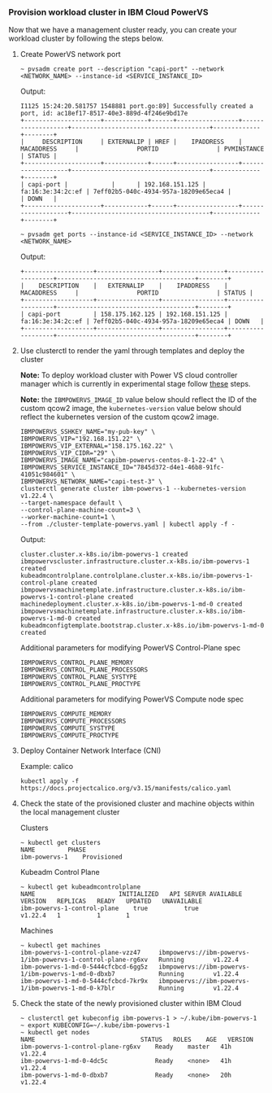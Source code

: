 ### Provision workload cluster in IBM Cloud PowerVS

Now that we have a management cluster ready, you can create your workload cluster by 
following the steps below. 

1. Create PowerVS network port 

    ```console
    ~ pvsadm create port --description "capi-port" --network <NETWORK_NAME> --instance-id <SERVICE_INSTANCE_ID>
    ```

    Output:
    ```console
    I1125 15:24:20.581757 1548881 port.go:89] Successfully created a port, id: ac18ef17-8517-40e3-889d-4f246e9bd17e
    +---------------------+------------+------+-----------------+-------------------+--------------------------------------+-------------+--------+
    |     DESCRIPTION     | EXTERNALIP | HREF |    IPADDRESS    |    MACADDRESS     |                PORTID                | PVMINSTANCE | STATUS |
    +---------------------+------------+------+-----------------+-------------------+--------------------------------------+-------------+--------+
    | capi-port |            |      | 192.168.151.125 | fa:16:3e:34:2c:ef | 7eff02b5-040c-4934-957a-18209e65eca4 |             | DOWN   |
    +---------------------+------------+------+-----------------+-------------------+--------------------------------------+-------------+--------+
    ```

    ```console
    ~ pvsadm get ports --instance-id <SERVICE_INSTANCE_ID> --network <NETWORK_NAME>
    ```

    Output:
    ```console
    +-------------------+-----------------+-----------------+-------------------+--------------------------------------+--------+
    |    DESCRIPTION    |   EXTERNALIP    |    IPADDRESS    |    MACADDRESS     |                PORTID                | STATUS |
    +-------------------+-----------------+-----------------+-------------------+--------------------------------------+--------+
    | capi-port         | 158.175.162.125 | 192.168.151.125 | fa:16:3e:34:2c:ef | 7eff02b5-040c-4934-957a-18209e65eca4 | DOWN   |
    +-------------------+-----------------+-----------------+-------------------+--------------------------------------+--------+
    ```

2. Use clusterctl to render the yaml through templates and deploy the cluster

    **Note:** To deploy workload cluster with Power VS cloud controller manager which is currently in experimental stage follow [these](/topics/powervs/external-cloud-provider.html) steps.

    **Note:** the `IBMPOWERVS_IMAGE_ID` value below should reflect the ID of the custom qcow2 image, the `kubernetes-version` value below should reflect the kubernetes version of the custom qcow2 image.

    ```console
    IBMPOWERVS_SSHKEY_NAME="my-pub-key" \
    IBMPOWERVS_VIP="192.168.151.22" \
    IBMPOWERVS_VIP_EXTERNAL="158.175.162.22" \
    IBMPOWERVS_VIP_CIDR="29" \
    IBMPOWERVS_IMAGE_NAME="capibm-powervs-centos-8-1-22-4" \
    IBMPOWERVS_SERVICE_INSTANCE_ID="7845d372-d4e1-46b8-91fc-41051c984601" \
    IBMPOWERVS_NETWORK_NAME="capi-test-3" \
    clusterctl generate cluster ibm-powervs-1 --kubernetes-version v1.22.4 \
    --target-namespace default \
    --control-plane-machine-count=3 \
    --worker-machine-count=1 \
    --from ./cluster-template-powervs.yaml | kubectl apply -f -
    ```

    Output:
    ```console
    cluster.cluster.x-k8s.io/ibm-powervs-1 created
    ibmpowervscluster.infrastructure.cluster.x-k8s.io/ibm-powervs-1 created
    kubeadmcontrolplane.controlplane.cluster.x-k8s.io/ibm-powervs-1-control-plane created
    ibmpowervsmachinetemplate.infrastructure.cluster.x-k8s.io/ibm-powervs-1-control-plane created
    machinedeployment.cluster.x-k8s.io/ibm-powervs-1-md-0 created
    ibmpowervsmachinetemplate.infrastructure.cluster.x-k8s.io/ibm-powervs-1-md-0 created
    kubeadmconfigtemplate.bootstrap.cluster.x-k8s.io/ibm-powervs-1-md-0 created
    ```

    Additional parameters for modifying PowerVS Control-Plane spec
    ```
    IBMPOWERVS_CONTROL_PLANE_MEMORY
    IBMPOWERVS_CONTROL_PLANE_PROCESSORS
    IBMPOWERVS_CONTROL_PLANE_SYSTYPE
    IBMPOWERVS_CONTROL_PLANE_PROCTYPE
    ```

    Additional parameters for modifying PowerVS Compute node spec
    ```
    IBMPOWERVS_COMPUTE_MEMORY
    IBMPOWERVS_COMPUTE_PROCESSORS
    IBMPOWERVS_COMPUTE_SYSTYPE
    IBMPOWERVS_COMPUTE_PROCTYPE
    ```

3. Deploy Container Network Interface (CNI)

    Example: calico
    ```console
    kubectl apply -f https://docs.projectcalico.org/v3.15/manifests/calico.yaml
    ```


4. Check the state of the provisioned cluster and machine objects within the local management cluster

    Clusters
    ```console
    ~ kubectl get clusters
    NAME         PHASE
    ibm-powervs-1    Provisioned
    ```

    Kubeadm Control Plane
    ```console
    ~ kubectl get kubeadmcontrolplane
    NAME                       INITIALIZED   API SERVER AVAILABLE   VERSION   REPLICAS   READY   UPDATED   UNAVAILABLE
    ibm-powervs-1-control-plane    true          true                   v1.22.4   1          1       1
    ```

    Machines
    ```console
    ~ kubectl get machines
    ibm-powervs-1-control-plane-vzz47     ibmpowervs://ibm-powervs-1/ibm-powervs-1-control-plane-rg6xv   Running        v1.22.4
    ibm-powervs-1-md-0-5444cfcbcd-6gg5z   ibmpowervs://ibm-powervs-1/ibm-powervs-1-md-0-dbxb7            Running        v1.22.4
    ibm-powervs-1-md-0-5444cfcbcd-7kr9x   ibmpowervs://ibm-powervs-1/ibm-powervs-1-md-0-k7blr            Running        v1.22.4
    ```

5.  Check the state of the newly provisioned cluster within IBM Cloud

    ```console
    ~ clusterctl get kubeconfig ibm-powervs-1 > ~/.kube/ibm-powervs-1
    ~ export KUBECONFIG=~/.kube/ibm-powervs-1
    ~ kubectl get nodes
    NAME                             STATUS   ROLES    AGE   VERSION
    ibm-powervs-1-control-plane-rg6xv    Ready    master   41h   v1.22.4
    ibm-powervs-1-md-0-4dc5c             Ready    <none>   41h   v1.22.4
    ibm-powervs-1-md-0-dbxb7             Ready    <none>   20h   v1.22.4
    ```
